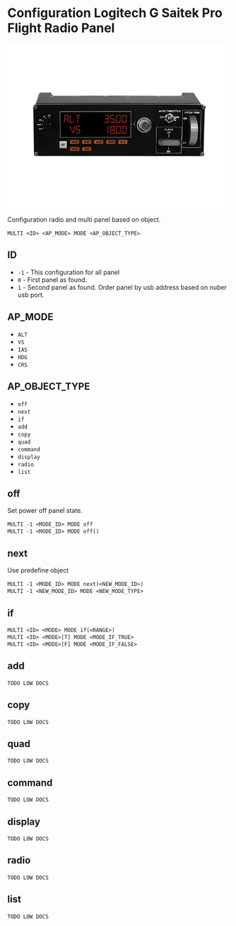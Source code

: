 # Configuration Logitech G Saitek Pro Flight Radio Panel
![MULTI PANEL](img/multi.webp)

Configuration radio and multi panel based on object.
```
MULTI <ID> <AP_MODE> MODE <AP_OBJECT_TYPE>
```

## ID
* ```-1``` - This configuration for all panel
* ```0``` - First panel as found.
* ```1``` - Second panel as found.
Order panel by usb address based on nuber usb port.

## AP_MODE
* `ALT`
* `VS`
* `IAS`
* `HDG`
* `CRS`

## AP_OBJECT_TYPE
* `off`
* `next`
* `if`
* `add`
* `copy`
* `quad`
* `command`
* `display`
* `radio`
* `list`

## off
Set power off panel state.
```
MULTI -1 <MODE_ID> MODE off
MULTI -1 <MODE_ID> MODE off()
```

## next
Use predefine object
```
MULTI -1 <MODE_ID> MODE next(<NEW_MODE_ID>)
MULTI -1 <NEW_MODE_ID> MODE <NEW_MODE_TYPE>
```

## if
```
MULTI <ID> <MODE> MODE if(<RANGE>)
MULTI <ID> <MODE>[T] MODE <MODE_IF_TRUE>
MULTI <ID> <MODE>[F] MODE <MODE_IF_FALSE>
```

## add
```
TODO LOW DOCS
```

## copy
```
TODO LOW DOCS
```

## quad
```
TODO LOW DOCS
```

## command
```
TODO LOW DOCS
```

## display
```
TODO LOW DOCS
```

## radio
```
TODO LOW DOCS
```

## list
```
TODO LOW DOCS
```

